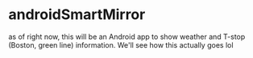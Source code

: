 # androidSmartMirror
as of right now, this will be an Android app to show weather and T-stop (Boston, green line) information. We'll see how this actually goes lol
